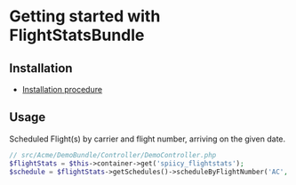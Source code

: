 Getting started with FlightStatsBundle
=======================================


## Installation

  * [Installation procedure](installation.md)


## Usage

Scheduled Flight(s) by carrier and flight number, arriving on the given date.  

``` php
// src/Acme/DemoBundle/Controller/DemoController.php
$flightStats = $this->container->get('spiicy_flightstats');
$schedule = $flightStats->getSchedules()->scheduleByFlightNumber('AC', '1857', new \DateTime('2015-06-01'));
```


